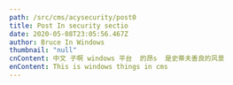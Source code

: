 ```yaml
---
path: /src/cms/acysecurity/post0
title: Post In security sectio
date: 2020-05-08T23:05:56.467Z
author: Bruce In Windows
thumbnail: "null"
cnContent: 中文 子啊 windows 平台  的昂s  是史蒂夫善良的风景
enContent: This is windows things in cms
---
```

